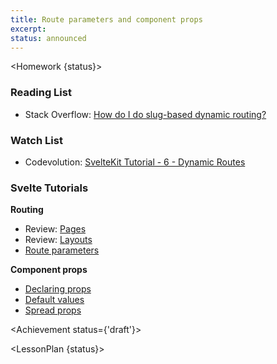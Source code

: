 ```yaml
---
title: Route parameters and component props
excerpt:
status: announced
---
```

<script>
	import Homework from "$lib/components/Homework.svelte";
	import LessonPlan from "$lib/components/LessonPlan.svelte";
	import LabTime from "$lib/components/LabTime.svelte";
	import Achievement from "$lib/components/Achievement.svelte";
</script>

<Homework {status}>

### Reading List
- Stack Overflow: [How do I do slug-based dynamic routing?](https://stackoverflow.com/questions/65930303/sveltekit-how-do-i-do-slug-based-dynamic-routing)

### Watch List
- Codevolution: [SvelteKit Tutorial - 6 - Dynamic Routes](https://www.youtube.com/watch?v=2ZvSj5kktjA)

### Svelte Tutorials
**Routing**
- Review: [Pages](https://learn.svelte.dev/tutorial/pages)
- Review: [Layouts](https://learn.svelte.dev/tutorial/layouts)
- [Route parameters](https://learn.svelte.dev/tutorial/params)

**Component props**
- [Declaring props](https://learn.svelte.dev/tutorial/declaring-props)
- [Default values](https://learn.svelte.dev/tutorial/default-values)
- [Spread props](https://learn.svelte.dev/tutorial/spread-props)

</Homework>

<Achievement status={'draft'}>

</Achievement>

<LessonPlan {status}>

</LessonPlan>
